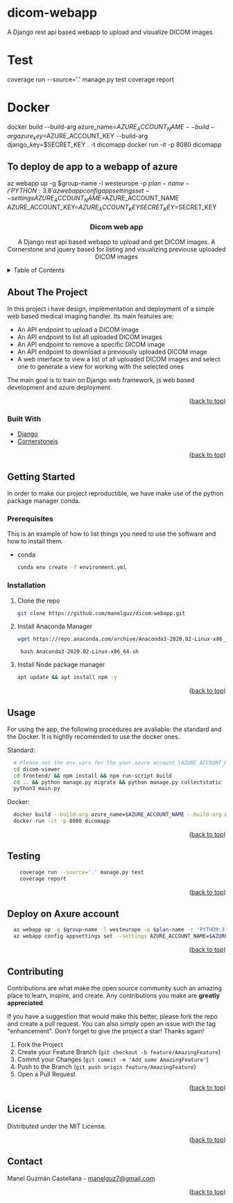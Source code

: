 # dicom-webapp
A Django rest api based webapp to upload and visualize DICOM images

# Test

coverage run --source='.' manage.py test
coverage report

# Docker
docker build --build-arg azure_name=$AZURE_ACCOUNT_NAME --build-arg azure_key=$AZURE_ACCOUNT_KEY  --build-arg django_key=$SECRET_KEY  . -t dicomapp
docker run -it -p 8080 dicomapp

## To deploy de app to a webapp of azure

az webapp up -g $group-name -l westeurope -p $plan-name -r 'PYTHON:3.8'
az webapp config appsettings set --settings AZURE_ACCOUNT_NAME=$AZURE_ACCOUNT_NAME AZURE_ACCOUNT_KEY=$AZURE_ACCOUNT_KEY SECRET_KEY=$SECRET_KEY



<div id="top"></div>

  <h3 align="center">Dicom web app</h3>

  <p align="center">
    A Django rest api based webapp to upload and get DICOM images.
    A Cornerstone and jquery based for listing and visualizing previouse uploaded DICOM images 
  </p>
</div>



<!-- TABLE OF CONTENTS -->
<details>
  <summary>Table of Contents</summary>
  <ol>
    <li>
      <a href="#about-the-project">About The Project</a>
      <ul>
        <li><a href="#built-with">Built With</a></li>
      </ul>
    </li>
    <li>
      <a href="#getting-started">Getting Started</a>
      <ul>
        <li><a href="#prerequisites">Prerequisites</a></li>
        <li><a href="#installation">Installation</a></li>
      </ul>
    </li>
    <li><a href="#usage">Usage</a></li>
    <li><a href="#roadmap">Roadmap</a></li>
    <li><a href="#contributing">Contributing</a></li>
    <li><a href="#license">License</a></li>
    <li><a href="#contact">Contact</a></li>
    <li><a href="#acknowledgments">Acknowledgments</a></li>
  </ol>
</details>



<!-- ABOUT THE PROJECT -->
## About The Project



In this project i have design, implementation and deployment of a simple web based medical imaging handler.
Its main features are:

- An API endpoint to upload a DICOM image 
- An API endpoint to list all uploaded DICOM images
- An API endpoint to remove a specific DICOM image
- An API endpoint to download a previously uploaded DICOM image
- A web interface to view a list of all uploaded DICOM images and select one to generate a view for working with the selected ones

The main goal is to train on Django web framework, js web based development and azure deployment.

<p align="right">(<a href="#top">back to top</a>)</p>



### Built With

* [Django](https://www.djangoproject.com/)
* [Cornerstonejs](https://github.com/cornerstonejs/cornerstone)


<p align="right">(<a href="#top">back to top</a>)</p>



<!-- GETTING STARTED -->
## Getting Started

In order to make our project reproductible, we have make use of the python package manager conda.

### Prerequisites

This is an example of how to list things you need to use the software and how to install them.
* conda
  ```sh
  conda env create -f environment.yml
  ```

### Installation

1. Clone the repo
   ```sh
   git clone https://github.com/manelguz/dicom-webapp.git
   ```
2. Install Anaconda Manager
   ```sh
   wget https://repo.anaconda.com/archive/Anaconda3-2020.02-Linux-x86_64.sh
   ```
   ```
    bash Anaconda3-2020.02-Linux-x86_64.sh
   ```
3. Install Node package manager
   ```sh
   apt update && apt install npm -y
   ```

<p align="right">(<a href="#top">back to top</a>)</p>



<!-- USAGE EXAMPLES -->
## Usage

For using the app, the following procedures are avaliable: the standard and the Docker. It is hightly recomended to use the docker ones.

Standard:
  
  ```sh
    # Please set the env vars for the your azure account (AZURE_ACCOUNT_NAME, $AZURE_ACCOUNT_KEY) to fetch the blobs and a given $SECRET_KEY for the django app
    cd dicom-viewer
    cd frontend/ && npm install && npm run-script build
    cd .. && python manage.py migrate && python manage.py collectstatic
    python3 main.py
  ```

Docker:

  ```sh
    docker build --build-arg azure_name=$AZURE_ACCOUNT_NAME --build-arg azure_key=$AZURE_ACCOUNT_KEY  --build-arg django_key=$SECRET_KEY  . -t dicomapp
    docker run -it -p 8080 dicomapp
  ```

<p align="right">(<a href="#top">back to top</a>)</p>

<!-- Testing -->
## Testing

  ```sh
      coverage run --source='.' manage.py test
      coverage report
  ```

<p align="right">(<a href="#top">back to top</a>)</p>


## Deploy on Axure account
  ```sh
    az webapp up -g $group-name -l westeurope -p $plan-name -r 'PYTHON:3.8'
    az webapp config appsettings set --settings AZURE_ACCOUNT_NAME=$AZURE_ACCOUNT_NAME AZURE_ACCOUNT_KEY=$AZURE_ACCOUNT_KEY SECRET_KEY=$SECRET_KEY
  ```
<p align="right">(<a href="#top">back to top</a>)</p>

<!-- CONTRIBUTING -->
## Contributing

Contributions are what make the open source community such an amazing place to learn, inspire, and create. Any contributions you make are **greatly appreciated**.

If you have a suggestion that would make this better, please fork the repo and create a pull request. You can also simply open an issue with the tag "enhancement".
Don't forget to give the project a star! Thanks again!

1. Fork the Project
2. Create your Feature Branch (`git checkout -b feature/AmazingFeature`)
3. Commit your Changes (`git commit -m 'Add some AmazingFeature'`)
4. Push to the Branch (`git push origin feature/AmazingFeature`)
5. Open a Pull Request

<p align="right">(<a href="#top">back to top</a>)</p>



<!-- LICENSE -->
## License

Distributed under the MIT License.

<p align="right">(<a href="#top">back to top</a>)</p>



<!-- CONTACT -->
## Contact

Manel Guzmán Castellana - manelguz7@gmail.com


<p align="right">(<a href="#top">back to top</a>)</p>


<!-- MARKDOWN LINKS & IMAGES -->
<!-- https://www.markdownguide.org/basic-syntax/#reference-style-links -->
[contributors-shield]: https://img.shields.io/github/contributors/othneildrew/Best-README-Template.svg?style=for-the-badge
[contributors-url]: https://github.com/othneildrew/Best-README-Template/graphs/contributors
[forks-shield]: https://img.shields.io/github/forks/othneildrew/Best-README-Template.svg?style=for-the-badge
[forks-url]: https://github.com/othneildrew/Best-README-Template/network/members
[stars-shield]: https://img.shields.io/github/stars/othneildrew/Best-README-Template.svg?style=for-the-badge
[stars-url]: https://github.com/othneildrew/Best-README-Template/stargazers
[issues-shield]: https://img.shields.io/github/issues/othneildrew/Best-README-Template.svg?style=for-the-badge
[issues-url]: https://github.com/othneildrew/Best-README-Template/issues
[license-shield]: https://img.shields.io/github/license/othneildrew/Best-README-Template.svg?style=for-the-badge
[license-url]: https://github.com/othneildrew/Best-README-Template/blob/master/LICENSE.txt
[linkedin-shield]: https://img.shields.io/badge/-LinkedIn-black.svg?style=for-the-badge&logo=linkedin&colorB=555
[linkedin-url]: https://linkedin.com/in/othneildrew
[product-screenshot]: images/screenshot.png

